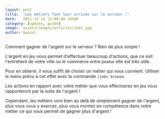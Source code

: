 ```yaml
---
layout: post
title:  "Les métiers font leur arrivée sur le serveur !"
date:   2021-12-14 12:00:00 +0100
category: [update, guide]
image:  assets/images/articles/jobs.jpg
author: Quozul
---
```


Comment gagner de l'argent sur le serveur ? Rien de plus simple !

L'argent en jeu vous permet d'effectuer beaucoup d'actions, que ce soit l'entretient de votre ville ou le commerce entre joueur elle est très utile.

Pour en obtenir, il vous suffit de choisir un métier qui vous convient. Utiliser le menu prévu à cet effet avec la commande `/jobs browse`.

Les actions en rapport avec votre métier que vous effectuerez en jeu vous rapporteront par la suite de l'argent !

Cependant, les métiers vont bien au delà de simplement gagner de l'argent, plus vous vous y exercez, plus vous montez en compétence dans votre métier ce qui vous permet de gagner plus d'argent !